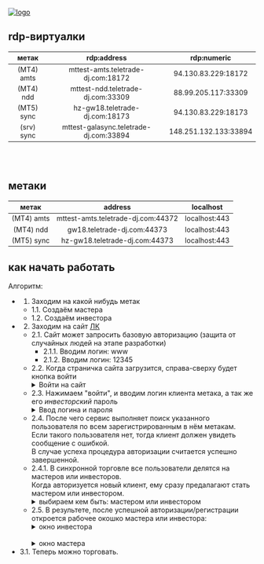 
[![logo](../logo.png)](../home.md "for developers") 

[P]: ../icons/progress.png  "2021y-06m-03d"
[S]: ../icons/success.png   "2021y-06m-03d"
[F]: ../icons/failed.png    "2021y-06m-03d"
[D]: ../icons/danger.png    "2021y-06m-03d"
[E]: ../icons/empty.png     "2021y-06m-03d"
[B]: ../icons/bug.png       "2021y-06m-03d"
[N]: ../icons/na.png        "2021y-06m-03d"
[M]: #prepare   "подготовка рабочей среды"  

rdp-виртуалки  
---

|   метак    | rdp:address                            | rdp:numeric           |  
|:----------:|:--------------------------------------:|:---------------------:|  
| (MT4) amts | mttest-amts.teletrade-dj.com:18172     | 94.130.83.229:18172   |  
| (MT4) ndd  | mttest-ndd.teletrade-dj.com:33309      | 88.99.205.117:33309   |  
| (MT5) sync | hz-gw18.teletrade-dj.com:18173         | 94.130.83.229:18173   |  
| (srv) sync | mttest-galasync.teletrade-dj.com:33894 | 148.251.132.133:33894 |  

<br />
<br />

метаки  
---
                                            
|   метак    | address                            |   localhost   |  
|:----------:|:----------------------------------:|:-------------:|  
| (MT4) amts | mttest-amts.teletrade-dj.com:44372 | localhost:443 |  
| (MT4) ndd  | gw18.teletrade-dj.com:44373        | localhost:443 |  
| (MT5) sync | hz-gw18.teletrade-dj.com:44373     | localhost:443 |  

как начать работать  
---

Алгоритм:  
  - 1. Заходим на какой нибудь метак  
    - 1.1.  Создаём мастера  
    - 1.2.  Создаём инвестора  
  - 2. Заходим на сайт [ЛК][LK]  
    - 2.1.  Сайт может запросить базовую авторизацию (защита от случайных людей на этапе разработки)  
      - 2.1.1.  Вводим логин: www  
      - 2.1.2.  Вводим логин: 12345  
    - 2.2.  Когда страничка сайта загрузится, справа-сверху будет кнопка войти  
            <details>
            <summary>Войти на сайт</summary>
              <a href="#enter" title="enter"><img src="prepare/enter.png" border="0" alt="enter"/></a>
              <br/>
            </details>
    - 2.3.  Нажимаем "войти", и вводим логин клиента метака, а так же его *инвесторский* пароль  
            <details>
            <summary>Ввод логина и пароля</summary>
              <a href="#enter" title="enter"><img src="prepare/logon.png" border="0" alt="enter"/></a>
              <br/>
            </details>
    - 2.4.  После чего сервис выполняет поиск указанного пользователя по всем зарегистрированным в нём метакам.  
            Если такого пользователя нет, тогда клиент должен увидеть сообщение с ошибкой.  
            В случае успеха процедура авторизации считается успешно завершенной.  
    - 2.4.1.  В синхронной торговле все пользователи делятся на мастеров или инвесторов.  
              Когда авторизуется новый клиент, ему сразу предалагают стать мастером или инвестором.  
              <details>
              <summary>выбираем кем быть: мастером или инвестором</summary>
                <a href="#input" title="input"><img src="prepare/input.png" border="0" alt="input"/></a>
                <br/>
              </details>
    - 2.5.  В результете, после успешной авторизации/регистрации откроется рабочее окошко мастера или инвестора:  
              <details>
              <summary>окно инвестора</summary>
                <a href="#invest" title="invest"><img src="prepare/invest.png" border="0" alt="invest"/></a>
                <br/>
              </details>
              <br/>
              <details>
              <summary>окно мастера</summary>
                <a href="#master" title="master"><img src="prepare/master.png" border="0" alt="master"/></a>
                <br/>
              </details>
  - 3.1.  Теперь можно торговать.  

[LK]: https://tc-front.teletrade-dj.com/  "личный кабинет новой синхронки"





